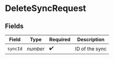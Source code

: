# DeleteSyncRequest


## Fields

| Field              | Type               | Required           | Description        |
| ------------------ | ------------------ | ------------------ | ------------------ |
| `syncId`           | *number*           | :heavy_check_mark: | ID of the sync     |
